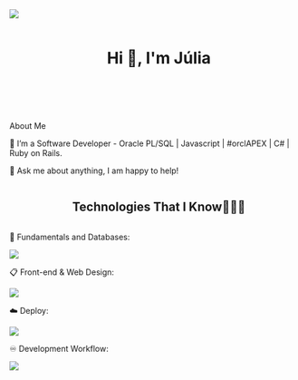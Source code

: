 <!--horizontal divider(gradiant)-->
<img src="https://user-images.githubusercontent.com/73097560/115834477-dbab4500-a447-11eb-908a-139a6edaec5c.gif">

<!--h1 without bottom border-->
<div id="user-content-toc">
  <ul align="center">
    <summary><h1 style="display: inline-block">Hi 👋, I'm Júlia </h1></summary>
  </ul>
</div>

<!--- snake -->
<!---<div align="center">
  <img  src="https://github.com/1999AZZAR/1999AZZAR/blob/main/resources/img/grid-snake.svg"
       alt="snake" /></a>
</div> -->

<!--h2 without bottom border-->
<div id="user-content-toc">
  <ul align="center">
    <summary><h2 style="display: inline-block"></h2></summary>
  </ul>
</div>

<!--Intro start-->
 About Me

🔭 I’m a Software Developer - Oracle PL/SQL | Javascript | #orclAPEX | C# | Ruby on Rails.

💬 Ask me about anything, I am happy to help!

<!--Intro end-->

<!--h1 without bottom border-->
<div id="user-content-toc">
  <ul align="center">
    <summary><h2 style="display: inline-block">Technologies That I Know👨🏻‍💻</h2></summary>
  </ul>
</div>

💾 Fundamentals and Databases:

  <a href="https://skillicons.dev">
    <img src="https://skillicons.dev/icons?i=ruby,py,java,dotnet,postgres,postman,vscode,visualstudio&perline=14" />
   </a>
   
 📋 Front-end & Web Design:

  <a href="https://skillicons.dev">
    <img src="https://skillicons.dev/icons?i=css,sass,html,nodejs,js,bootstrap&perline=14" />
   </a>
   
 ☁️ Deploy:

  <a href="https://skillicons.dev">
    <img src="https://skillicons.dev/icons?i=rails,heroku,docker&perline=14" />
  </a>
  
 ♾️ Development Workflow:

  <a href="https://skillicons.dev">
    <img src="https://skillicons.dev/icons?i=git,docker,figma,github&perline=14" />
   </a>
